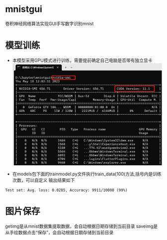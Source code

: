 # mnistgui
卷积神经网络算法实现GUI手写数字识别mnist


# 模型训练
- 本模型采用GPU模式进行训练，需要提前确定自己电脑是否带有独立显卡
![img.png](img.png)

- 在models包下面的trainmodel.py文件执行train_data(100)方法,括号内是训练次数，可以自定义
输出结果如下

```shell
Test set: Avg. loss: 0.0285, Accuracy: 9911/10000 (99%)
```
# 图片保存

getimg是从mnist数据集提取数据，会自动根据日期存储到当前目录
saveimg是从手绘数据点击“保存”，会自动根据日期存储到当前目录
